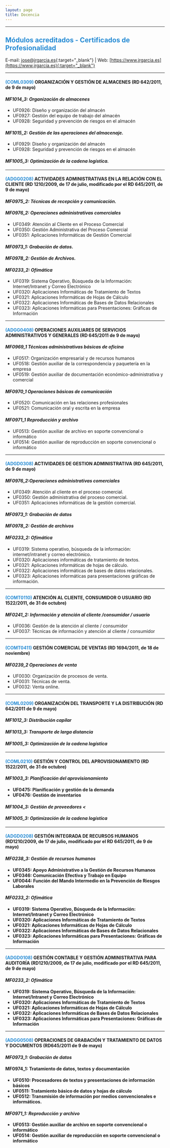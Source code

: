 ```yaml
---
layout: page
title: Docencia
---
```


<hr size="5px" color="#268BD4" />

<p><h2><span style="color:#268BD4">Módulos acreditados - Certificados de Profesionalidad</span></h2></p>

E-mail: [jose@jrgarcia.es](mailto:jose@jrgarcia.es){:target="_blank"} | Web: [https://www.jrgarcia.es](https://www.jrgarcia.es){:target="_blank"}  

<hr size="5px" color="#268BD4" />

<h4><b><span style="color: #268BD4;">(COML0309)</span> ORGANIZACIÓN Y GESTIÓN DE ALMACENES (RD 642/2011, de 9 de mayo) </b></h4>
<h4><i><b>MF1014_3: Organización de almacenes </b></i></h4>
<ul>
 	<li>UF0926: Diseño y organización del almacén</li>
 	<li>UF0927: Gestión del equipo de trabajo del almacén</li>
 	<li>UF0928: Seguridad y prevención de riesgos en el almacén</li>
</ul>
<h4><i><b>MF1015_2: Gestión de las operaciones del almacenaje. </b></i></h4>
<ul>
 	<li>UF0929: Diseño y organización del almacén</li>
 	<li>UF0928: Seguridad y prevención de riesgos en el almacén</li>
 	
</ul>
<h4><i><b>MF1005_3: Optimización de la cadena logística. </b></i></h4>

<hr size="5px" color="#268BD4" />
<h4><b><span style="color: #268BD4;">(ADGG0208)</span> ACTIVIDADES ADMINISTRATIVAS EN LA RELACIÓN CON EL CLIENTE (RD 1210/2009, de 17 de julio, modificado por el RD 645/2011, de 9 de mayo) </b></h4>
<h4><i><b>MF0975_2: Técnicas de recepción y comunicación. </b></i></h4>
<h4><i><b>MF0976_2: Operaciones administrativas comerciales </b></i></h4>
<ul>
 	<li>UF0349: Atención al Cliente en el Proceso Comercial</li>
 	<li>UF0350: Gestión Administrativa del Proceso Comercial</li>
 	<li>UF0351: Aplicaciones Informáticas de Gestión Comercial</li>
</ul>
<h4><i><b>MF0973_1: Grabación de datos. </b></i></h4>
<h4><i><b>MF0978_2: Gestión de Archivos. </b></i></h4>
<h4><i><b>MF0233_2: Ofimática </b></i></h4>
<ul>
 	<li>UF0319: Sistema Operativo, Búsqueda de la Información: Internet/Intranet y Correo Electrónico</li>
 	<li>UF0320: Aplicaciones Informáticas de Tratamiento de Textos</li>
 	<li>UF0321: Aplicaciones Informáticas de Hojas de Cálculo</li>
 	<li>UF0322: Aplicaciones Informáticas de Bases de Datos Relacionales</li>
 	<li>UF0323: Aplicaciones Informáticas para Presentaciones: Gráficas de Información</li>
</ul>

<hr size="5px" color="#268BD4" />

<h4><b><span style="color: #268BD4;">(ADGG0408)</span> OPERACIONES AUXILIARES DE SERVICIOS ADMINISTRATIVOS Y GENERALES (RD 645/2011 de 9 de mayo) </b></h4>
<h4><i><b>MF0969_1 Técnicas administrativas básicas de oficina </b></i></h4>
<ul>
 	<li>UF0517: Organización empresarial y de recursos humanos</li>
 	<li>UF0518: Gestión auxiliar de la correspondencia y paquetería en la empresa</li>
 	<li>UF0519: Gestión auxiliar de documentación económico-administrativa y comercial</li>
</ul>
<h4><i><b>MF0970_1 Operaciones básicas de comunicación </b></i></h4>
<ul>
 	<li>UF0520: Comunicación en las relaciones profesionales</li>
 	<li>UF0521: Comunicación oral y escrita en la empresa</li>
</ul>
<h4><i><b>MF0971_1 Reproducción y archivo</b></i></h4>
<ul>
 	<li>UF0513: Gestión auxiliar de archivo en soporte convencional o informático</li>
 	<li>UF0514: Gestión auxiliar de reproducción en soporte convencional o informático</li>
</ul>

<hr size="5px" color="#268BD4" />
<h4><b><span style="color: #268BD4;">(ADGD0308)</span> ACTIVIDADES DE GESTION ADMINISTRATIVA (RD 645/2011, de 9 de mayo) </b></h4>
<h4><i><b>MF0976_2:Operaciones administrativas comerciales </b></i></h4>
<ul>
 	<li>UF0349: Atención al cliente en el proceso comercial.</li>
 	<li>UF0350: Gestión administrativa del proceso comercial.</li>
 	<li>UF0351: Aplicaciones informáticas de la gestión comercial.</li>
</ul>
<h4><i><b>MF0973_1: Grabación de datos </b></i></h4>
<h4><i><b>MF0978_2: Gestión de archivos </b></i></h4>
<h4><i><b>MF0233_2: Ofimática </b></i></h4>
<ul>
 	<li>UF0319: Sistema operativo, búsqueda de la información: internet/intranet y correo electrónico.</li>
 	<li>UF0320: Aplicaciones informáticas de tratamiento de textos.</li>
 	<li>UF0321: Aplicaciones informáticas de hojas de cálculo.</li>
 	<li>UF0322: Aplicaciones informáticas de bases de datos relacionales.</li>
 	<li>UF0323: Aplicaciones informáticas para presentaciones gráficas de información.</li>
</ul>

<hr size="5px" color="#268BD4" />
<h4><b><span style="color: #268BD4;">(COMT0110)</span> ATENCIÓN AL CLIENTE, CONSUMIDOR O USUARIO (RD 1522/2011, de 31 de octubre) </b></h4>
<h4><i><b>MF0241_2: Información y atención al cliente /consumidor / usuario</b></i></h4>
<ul>
 	<li>UF0036: Gestión de la atención al cliente / consumidor</li>
 	<li>UF0037: Técnicas de información y atención al cliente / consumidor<b> </b></li>
</ul>

<hr size="5px" color="#268BD4" />
<h4><b><span style="color: #268BD4;">(COMT0411)</span> GESTIÓN COMERCIAL DE VENTAS (RD 1694/2011, de 18 de noviembre) </b></h4>
<h4><i><b>MF0239_2 Operaciones de venta </b></i></h4>
<ul>
 	<li>UF0030: Organización de procesos de venta.</li>
 	<li>UF0031: Técnicas de venta.</li>
 	<li>UF0032: Venta online.</li>
</ul>

<hr size="5px" color="#268BD4" />
<h4><b><span style="color: #268BD4;">(COML0209)</span> ORGANIZACIÓN DEL TRANSPORTE Y LA DISTRIBUCIÓN (RD 642/2011 de 9 de mayo) <b></h4>
<h4><i><b>MF1012_3: Distribución capilar <b></i></h4>
<h4><b><i>MF1013_3: Transporte de larga distancia <b></i></h4>
<h4><b><i>MF1005_3: Optimización de la cadena logística <b></i></h4>

<hr size="5px" color="#268BD4" />
<h4><b><span style="color: #268BD4;">(COML0210)</span> GESTIÓN Y CONTROL DEL APROVISIONAMIENTO (RD 1522/2011, de 31 de octubre) <b></h4>

<h4><b><i>MF1003_3: Planificación del aprovisionamiento<b></i></h4>
</div>
<ul>
 	<li>UF0475: Planificación y gestión de la demanda</li>
 	<li>UF0476: Gestión de inventarios</li>
</ul>

<h4><b><i> MF1004_3: Gestión de proveedores <b><</i></h4>

<h4><b><i> MF1005_3: Optimización de la cadena logística <b></i></h4>
</div>
<hr size="5px" color="#268BD4" />
<h4><b><span style="color: #268BD4;">(ADGD0208)</span> GESTIÓN INTEGRADA DE RECURSOS HUMANOS (RD1210/2009, de 17 de julio, modificado por el RD 645/2011, de 9 de mayo) </b></h4>
<h4><i><b>MF0238_3: Gestión de recursos humanos </b></i></h4>
<ul>
 	<li>UF0345: Apoyo Administrativo a la Gestión de Recursos Humanos</li>
 	<li>UF0346: Comunicación Efectiva y Trabajo en Equipo</li>
 	<li>UF0044: Función del Mando Intermedio en la Prevención de Riesgos Laborales</li>
</ul>
<h4><b><i>MF0233_2: Ofimática </b></i></h4>
<ul>
 	<li>UF0319: Sistema Operativo, Búsqueda de la Información: Internet/Intranet y Correo Electrónico</li>
 	<li>UF0320: Aplicaciones Informáticas de Tratamiento de Textos</li>
 	<li>UF0321: Aplicaciones Informáticas de Hojas de Cálculo</li>
 	<li>UF0322: Aplicaciones Informáticas de Bases de Datos Relacionales</li>
 	<li>UF0323: Aplicaciones Informáticas para Presentaciones: Gráficas de Información</li>
</ul>

<hr size="5px" color="#268BD4" />
<h4><b><span style="color: #268BD4;">(ADGD0108)</span> GESTIÓN CONTABLE Y GESTIÓN ADMINISTRATIVA PARA AUDITORÍA (RD1210/2009, de 17 de julio, modificado por el RD 645/2011, de 9 de mayo) </b></h4>
<h4><i><b>MF0233_2: Ofimática </b></i></h4>
<ul>
 	<li>UF0319: Sistema Operativo, Búsqueda de la Información: Internet/Intranet y Correo Electrónico</li>
 	<li>UF0320: Aplicaciones Informáticas de Tratamiento de Textos</li>
 	<li>UF0321: Aplicaciones Informáticas de Hojas de Cálculo</li>
 	<li>UF0322: Aplicaciones Informáticas de Bases de Datos Relacionales</li>
 	<li>UF0323: Aplicaciones Informáticas para Presentaciones: Gráficas de Información</li>
</ul>

<hr size="5px" color="#268BD4" />
<h4><b><span style="color: #268BD4;">(ADGG0508)</span> OPERACIONES DE GRABACIÓN Y TRATAMIENTO DE DATOS Y DOCUMENTOS (RD645/2011 de 9 de mayo) </b></h4>
<h4><i><b>MF0973_1: Grabación de datos </b></i></h4>
<h4><b>MF0974_1: Tratamiento de datos, textos y documentación </b></h4>
<ul>
 	<li>UF0510: Procesadores de textos y presentaciones de información básicos</li>
 	<li>UF0511: Tratamiento básico de datos y hojas de cálculo</li>
 	<li>UF0512: Transmisión de información por medios convencionales e informáticos.</li>
</ul>
<h4><i><b>MF0971_1: Reproducción y archivo
</b></i></h4>
<ul>
 	<li>UF0513: Gestión auxiliar de archivo en soporte convencional o informático</li>
 	<li>UF0514: Gestión auxiliar de reproducción en soporte convencional o informático</li>
</ul>